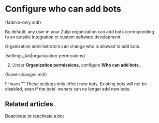 # Configure who can add bots

{!admin-only.md!}

By default, any user in your Zulip organization can add bots corresponding to
an [outside integration](/integrations/) or [custom software development](/api/).

Organization administrators can change who is allowed to add bots.

{settings_tab|organization-permissions}

2. Under **Organization permissions**, configure **Who can add bots**.

{!save-changes.md!}

!!! warn ""
    These settings only effect new bots. Existing bots will not be
    disabled, even if the bots' owners can no longer add new bots.

## Related articles

[Deactivate or reactivate a bot](/help/deactivate-or-reactivate-a-bot)
